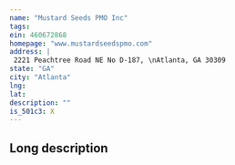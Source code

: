 ```yaml
---
name: "Mustard Seeds PMO Inc"
tags:
ein: 460672868
homepage: "www.mustardseedspmo.com"
address: |
 2221 Peachtree Road NE No D-187, \nAtlanta, GA 30309
state: "GA"
city: "Atlanta"
lng: 
lat: 
description: ""
is_501c3: X
---
```


## Long description


